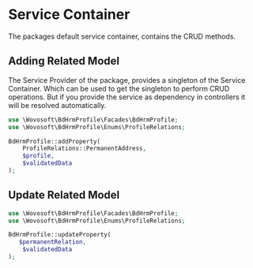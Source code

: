 # Service Container

The packages default service container, contains the CRUD methods.

## Adding Related Model

The Service Provider of the package, provides a singleton of the Service Container. Which can be used to get the
singleton to perform CRUD operations. But if you provide the service as dependency in controllers it will be resolved
automatically.

```php
use \Wovosoft\BdHrmProfile\Facades\BdHrmProfile;
use \Wovosoft\BdHrmProfile\Enums\ProfileRelations;

BdHrmProfile::addProperty( 
    ProfileRelations::PermanentAddress, 
    $profile,
    $validatedData
);
```

## Update Related Model

```php
use \Wovosoft\BdHrmProfile\Facades\BdHrmProfile;
use \Wovosoft\BdHrmProfile\Enums\ProfileRelations;

BdHrmProfile::updateProperty( 
   $permanentRelation,
    $validatedData
);
```

